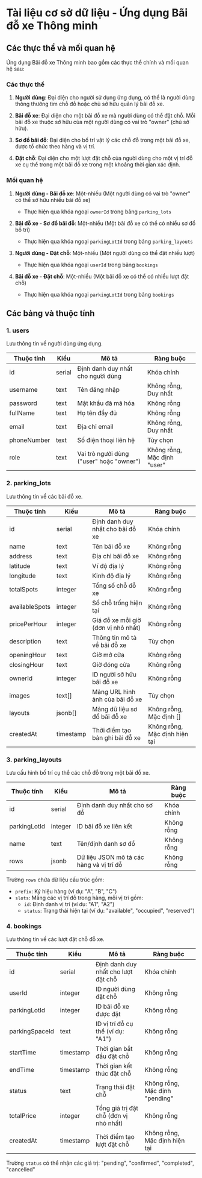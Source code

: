 # Tài liệu cơ sở dữ liệu - Ứng dụng Bãi đỗ xe Thông minh

## Các thực thể và mối quan hệ

Ứng dụng Bãi đỗ xe Thông minh bao gồm các thực thể chính và mối quan hệ sau:

### Các thực thể

1. **Người dùng**: Đại diện cho người sử dụng ứng dụng, có thể là người dùng thông thường tìm chỗ đỗ hoặc chủ sở hữu quản lý bãi đỗ xe.
   
2. **Bãi đỗ xe**: Đại diện cho một bãi đỗ xe mà người dùng có thể đặt chỗ. Mỗi bãi đỗ xe thuộc sở hữu của một người dùng có vai trò "owner" (chủ sở hữu).

3. **Sơ đồ bãi đỗ**: Đại diện cho bố trí vật lý các chỗ đỗ trong một bãi đỗ xe, được tổ chức theo hàng và vị trí.

4. **Đặt chỗ**: Đại diện cho một lượt đặt chỗ của người dùng cho một vị trí đỗ xe cụ thể trong một bãi đỗ xe trong một khoảng thời gian xác định.

### Mối quan hệ

1. **Người dùng - Bãi đỗ xe**: Một-nhiều (Một người dùng có vai trò "owner" có thể sở hữu nhiều bãi đỗ xe)
   - Thực hiện qua khóa ngoại `ownerId` trong bảng `parking_lots`

2. **Bãi đỗ xe - Sơ đồ bãi đỗ**: Một-nhiều (Một bãi đỗ xe có thể có nhiều sơ đồ bố trí)
   - Thực hiện qua khóa ngoại `parkingLotId` trong bảng `parking_layouts`

3. **Người dùng - Đặt chỗ**: Một-nhiều (Một người dùng có thể đặt nhiều lượt)
   - Thực hiện qua khóa ngoại `userId` trong bảng `bookings`

4. **Bãi đỗ xe - Đặt chỗ**: Một-nhiều (Một bãi đỗ xe có thể có nhiều lượt đặt chỗ)
   - Thực hiện qua khóa ngoại `parkingLotId` trong bảng `bookings`


## Các bảng và thuộc tính

### 1. users

Lưu thông tin về người dùng ứng dụng.

| Thuộc tính    | Kiểu     | Mô tả                                              | Ràng buộc             |
|--------------|----------|----------------------------------------------------|-----------------------|
| id           | serial   | Định danh duy nhất cho người dùng                  | Khóa chính            |
| username     | text     | Tên đăng nhập                                      | Không rỗng, Duy nhất  |
| password     | text     | Mật khẩu đã mã hóa                                 | Không rỗng            |
| fullName     | text     | Họ tên đầy đủ                                      | Không rỗng            |
| email        | text     | Địa chỉ email                                      | Không rỗng, Duy nhất  |
| phoneNumber  | text     | Số điện thoại liên hệ                              | Tùy chọn              |
| role         | text     | Vai trò người dùng ("user" hoặc "owner")           | Không rỗng, Mặc định "user" |

### 2. parking_lots

Lưu thông tin về các bãi đỗ xe.

| Thuộc tính      | Kiểu       | Mô tả                                            | Ràng buộc             |
|-----------------|------------|--------------------------------------------------|-----------------------|
| id              | serial     | Định danh duy nhất cho bãi đỗ xe                 | Khóa chính            |
| name            | text       | Tên bãi đỗ xe                                    | Không rỗng            |
| address         | text       | Địa chỉ bãi đỗ xe                                | Không rỗng            |
| latitude        | text       | Vĩ độ địa lý                                     | Không rỗng            |
| longitude       | text       | Kinh độ địa lý                                   | Không rỗng            |
| totalSpots      | integer    | Tổng số chỗ đỗ xe                                | Không rỗng            |
| availableSpots  | integer    | Số chỗ trống hiện tại                            | Không rỗng            |
| pricePerHour    | integer    | Giá đỗ xe mỗi giờ (đơn vị nhỏ nhất)              | Không rỗng            |
| description     | text       | Thông tin mô tả về bãi đỗ xe                     | Tùy chọn              |
| openingHour     | text       | Giờ mở cửa                                       | Không rỗng            |
| closingHour     | text       | Giờ đóng cửa                                     | Không rỗng            |
| ownerId         | integer    | ID người sở hữu bãi đỗ xe                        | Không rỗng            |
| images          | text[]     | Mảng URL hình ảnh của bãi đỗ xe                  | Tùy chọn              |
| layouts         | jsonb[]    | Mảng dữ liệu sơ đồ bãi đỗ xe                     | Không rỗng, Mặc định [] |
| createdAt       | timestamp  | Thời điểm tạo bản ghi bãi đỗ xe                  | Không rỗng, Mặc định hiện tại |

### 3. parking_layouts

Lưu cấu hình bố trí cụ thể các chỗ đỗ trong một bãi đỗ xe.

| Thuộc tính    | Kiểu     | Mô tả                                              | Ràng buộc             |
|--------------|----------|----------------------------------------------------|-----------------------|
| id           | serial   | Định danh duy nhất cho sơ đồ                       | Khóa chính            |
| parkingLotId | integer  | ID bãi đỗ xe liên kết                              | Không rỗng            |
| name         | text     | Tên/định danh sơ đồ                                | Không rỗng            |
| rows         | jsonb    | Dữ liệu JSON mô tả các hàng và vị trí đỗ           | Không rỗng            |

Trường `rows` chứa dữ liệu cấu trúc gồm:
- `prefix`: Ký hiệu hàng (ví dụ: "A", "B", "C")
- `slots`: Mảng các vị trí đỗ trong hàng, mỗi vị trí gồm:
  - `id`: Định danh vị trí (ví dụ: "A1", "A2")
  - `status`: Trạng thái hiện tại (ví dụ: "available", "occupied", "reserved")

### 4. bookings

Lưu thông tin về các lượt đặt chỗ đỗ xe.

| Thuộc tính      | Kiểu      | Mô tả                                            | Ràng buộc             |
|-----------------|-----------|--------------------------------------------------|-----------------------|
| id              | serial    | Định danh duy nhất cho lượt đặt chỗ              | Khóa chính            |
| userId          | integer   | ID người dùng đặt chỗ                            | Không rỗng            |
| parkingLotId    | integer   | ID bãi đỗ xe được đặt                            | Không rỗng            |
| parkingSpaceId  | text      | ID vị trí đỗ cụ thể (ví dụ: "A1")                | Không rỗng            |
| startTime       | timestamp | Thời gian bắt đầu đặt chỗ                        | Không rỗng            |
| endTime         | timestamp | Thời gian kết thúc đặt chỗ                       | Không rỗng            |
| status          | text      | Trạng thái đặt chỗ                                | Không rỗng, Mặc định "pending" |
| totalPrice      | integer   | Tổng giá trị đặt chỗ (đơn vị nhỏ nhất)            | Không rỗng            |
| createdAt       | timestamp | Thời điểm tạo lượt đặt chỗ                       | Không rỗng, Mặc định hiện tại |

Trường `status` có thể nhận các giá trị: "pending", "confirmed", "completed", "cancelled"

